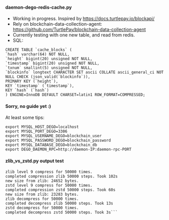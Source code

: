 #### daemon-dego-redis-cache.py
* Working in progress. Inspired by https://docs.turtlepay.io/blockapi/
* Rely on blockchain-data-collection-agent: https://github.com/TurtlePay/blockchain-data-collection-agent
* Currently testing with one new table, and read from redis.
* SQL:
```
CREATE TABLE `cache_blocks` (
`hash` varchar(64) NOT NULL,
`height` bigint(20) unsigned NOT NULL,
`timestamp` bigint(20) unsigned NOT NULL,
`txnum` smallint(5) unsigned NOT NULL,
`blockinfo` longtext CHARACTER SET ascii COLLATE ascii_general_ci NOT NULL CHECK (json_valid(`blockinfo`)),
PRIMARY KEY (`height`),
KEY `timestamp` (`timestamp`),
KEY `hash` (`hash`)
) ENGINE=InnoDB DEFAULT CHARSET=latin1 ROW_FORMAT=COMPRESSED;

```
#### Sorry, no guide yet :)

At least some tips:
```
export MYSQL_HOST_DEGO=localhost
export MYSQL_PORT_DEGO=3306
export MYSQL_USERNAME_DEGO=blockchain_user
export MYSQL_PASSWORD_DEGO=blockchain_password
export MYSQL_DATABASE_DEGO=blockchain_db
export DEGO_DAEMON_RPC=http://daemon-IP:daemon-rpc-PORT
```

#### zlib_vs_zstd.py output test
```originalString: 55639 bytes.
zlib level 9 compress for 50000 times.
completed compression zlib 50000 steps. Took 102s
new size from zlib: 24652 bytes.
zstd level 9 compress for 50000 times.
completed compression zstd 50000 steps. Took 60s
new size from zlib: 23283 bytes.
zlib decompress for 50000 times.
completed decompress zlib 50000 steps. Took 13s
zstd decompress for 50000 times.
completed decompress zstd 50000 steps. Took 3s```

```
